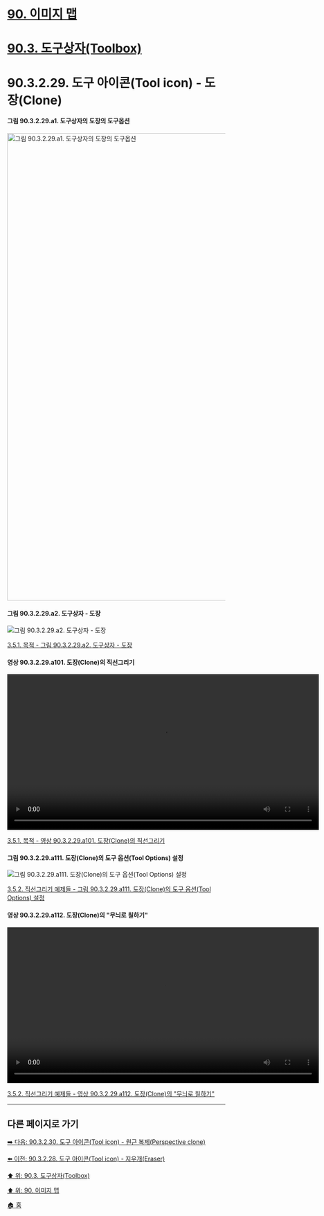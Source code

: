 # [90. 이미지 맵](./90-00-image-map.md)
# [90.3. 도구상자(Toolbox)](./90-03-00-toolbox.md)
# 90.3.2.29. 도구 아이콘(Tool icon) - 도장(Clone)

#### 그림 90.3.2.29.a1. 도구상자의 도장의 도구옵션
<img width="1080" alt="그림 90.3.2.29.a1. 도구상자의 도장의 도구옵션" src="https://github.com/wonder13662/gimp/assets/15767104/43a21863-d4d1-413f-a7e3-8740fe972077">

#### 그림 90.3.2.29.a2. 도구상자 - 도장
![그림 90.3.2.29.a2. 도구상자 - 도장](https://github.com/wonder13662/gimp/assets/15767104/7dcf76c1-dbf5-41c6-94de-a1a610a75d3d)

[3.5.1. 목적 - 그림 90.3.2.29.a2. 도구상자 - 도장](https://wonder13662.github.io/gimp/2.10.36_ko/03-05-01-intention.html#%EA%B7%B8%EB%A6%BC-903229a2-%EB%8F%84%EA%B5%AC%EC%83%81%EC%9E%90---%EB%8F%84%EC%9E%A5)

#### 영상 90.3.2.29.a101. 도장(Clone)의 직선그리기
<video controls="controls" width="720" environment="MacOS:Sonoma 14.2.1 GIMP 2.10.36" src="https://github.com/wonder13662/gimp/assets/15767104/faaa0112-9013-49ac-8e91-11bd1f08a424"></video>

[3.5.1. 목적 - 영상 90.3.2.29.a101. 도장(Clone)의 직선그리기](https://wonder13662.github.io/gimp/2.10.36_ko/03-05-01-intention.html#%EC%98%81%EC%83%81-903229a101-%EB%8F%84%EC%9E%A5clone%EC%9D%98-%EC%A7%81%EC%84%A0%EA%B7%B8%EB%A6%AC%EA%B8%B0)

#### 그림 90.3.2.29.a111. 도장(Clone)의 도구 옵션(Tool Options) 설정
![그림 90.3.2.29.a111. 도장(Clone)의 도구 옵션(Tool Options) 설정](https://github.com/wonder13662/gimp/assets/15767104/7adca336-8467-44a2-9ff7-9fcf16919f61)

[3.5.2. 직선그리기 예제들 - 그림 90.3.2.29.a111. 도장(Clone)의 도구 옵션(Tool Options) 설정](https://wonder13662.github.io/gimp/2.10.36_ko/03-05-02-examples.html#%EA%B7%B8%EB%A6%BC-903229a111-%EB%8F%84%EC%9E%A5clone%EC%9D%98-%EB%8F%84%EA%B5%AC-%EC%98%B5%EC%85%98tool-options-%EC%84%A4%EC%A0%95)

#### 영상 90.3.2.29.a112. 도장(Clone)의 "무늬로 칠하기"
<video controls="controls" width="720" environment="MacOS:Sonoma 14.2.1 GIMP 2.10.36" src="https://github.com/wonder13662/gimp/assets/15767104/03865af2-1672-4732-a24e-a3764e9bef34"></video>

[3.5.2. 직선그리기 예제들 - 영상 90.3.2.29.a112. 도장(Clone)의 "무늬로 칠하기"](https://wonder13662.github.io/gimp/2.10.36_ko/03-05-02-examples.html#%EC%98%81%EC%83%81-903229a112-%EB%8F%84%EC%9E%A5clone%EC%9D%98-%EB%AC%B4%EB%8A%AC%EB%A1%9C-%EC%B9%A0%ED%95%98%EA%B8%B0)

***

## 다른 페이지로 가기

[➡️ 다음: 90.3.2.30. 도구 아이콘(Tool icon) - 원근 복제(Perspective clone)](./90-03-02-tool_iconx-30-perspective_clone.md)

[⬅️ 이전: 90.3.2.28. 도구 아이콘(Tool icon) - 지우개(Eraser)](./90-03-02-tool_iconx-28-eraser.md)

[⬆️ 위: 90.3. 도구상자(Toolbox)](./90-03-00-toolbox.md)

[⬆️ 위: 90. 이미지 맵](./90-00-image-map.md)

[🏠 홈](./00-home.md)
